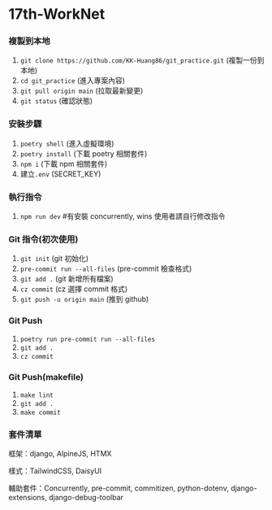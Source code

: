 # 17th-WorkNet

### 複製到本地

1. `git clone https://github.com/KK-Huang86/git_practice.git` (複製一份到本地)
2. `cd git_practice` (進入專案內容)
3. `git pull origin main` (拉取最新變更)
4. `git status` (確認狀態)

### 安裝步驟

1. `poetry shell` (進入虛擬環境)
2. `poetry install` (下載 poetry 相關套件)
3. `npm i` (下載 npm 相關套件)
4. 建立`.env` (SECRET_KEY)

### 執行指令

1. `npm run dev` #有安裝 concurrently, wins 使用者請自行修改指令

### Git 指令(初次使用)

1. `git init` (git 初始化)
2. `pre-commit run --all-files` (pre-commit 檢查格式)
3. `git add .` (git 新增所有檔案)
4. `cz commit` (cz 選擇 commit 格式)
5. `git push -u origin main` (推到 github)

### Git Push

1. `poetry run pre-commit run --all-files`
2. `git add .`
3. `cz commit`

### Git Push(makefile)

1. `make lint`
2. `git add .`
3. `make commit`

### 套件清單

框架：django, AlpineJS, HTMX

樣式：TailwindCSS, DaisyUI

輔助套件：Concurrently, pre-commit, commitizen, python-dotenv, django-extensions, django-debug-toolbar
